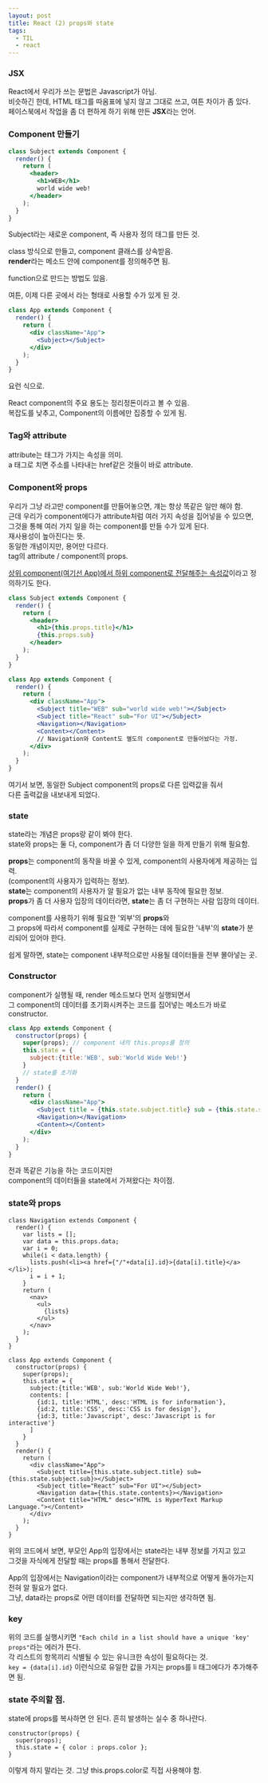 ```yaml
---
layout: post
title: React (2) props와 state
tags:
  - TIL
  - react
---
```


### JSX
React에서 우리가 쓰는 문법은 Javascript가 아님.  
비슷하긴 한데, HTML 태그를 따옴표에 넣지 않고 그대로 쓰고, 여튼 차이가 좀 있다.  
페이스북에서 작업을 좀 더 편하게 하기 위해 만든 **JSX**라는 언어.  

### Component 만들기
```jsx
class Subject extends Component {
  render() {
    return (
      <header>
        <h1>WEB</h1>
        world wide web!
      </header>
    );
  }
}
```
Subject라는 새로운 component, 즉 사용자 정의 태그를 만든 것.  

class 방식으로 만들고, component 클래스를 상속받음.  
**render**라는 메소드 안에 component를 정의해주면 됨.  

function으로 만드는 방법도 있음.  

여튼, 이제 다른 곳에서 <Subject></Subject> 라는 형태로 사용할 수가 있게 된 것.  
```jsx
class App extends Component {
  render() {
    return (
      <div className="App">
        <Subject></Subject>
      </div>
    );
  }
}
```
요런 식으로.  

React component의 주요 용도는 정리정돈이라고 볼 수 있음.  
복잡도를 낮추고, Component의 이름에만 집중할 수 있게 됨.  

### Tag와 attribute
attribute는 태그가 가지는 속성을 의미.  
a 태그로 치면 주소를 나타내는 href같은 것들이 바로 attribute.  

### Component와 props
우리가 그냥 <Subject>라고만 component를 만들어놓으면, 걔는 항상 똑같은 일만 해야 함.  
근데 우리가 component에다가 attribute처럼 여러 가지 속성을 집어넣을 수 있으면,  
그것을 통해 여러 가지 일을 하는 component를 만들 수가 있게 된다.  
재사용성이 높아진다는 뜻.  
동일한 개념이지만, 용어만 다르다.  
tag의 attribute / component의 props.  

<u>상위 component(여기선 App)에서 하위 component로 전달해주는 속성값</u>이라고 정의하기도 한다.  
```jsx
class Subject extends Component {
  render() {
    return (
      <header>
        <h1>{this.props.title}</h1>
        {this.props.sub}
      </header>
    );
  }
}

class App extends Component {
  render() {
    return (
      <div className="App">
        <Subject title="WEB" sub="world wide web!"></Subject>
        <Subject title="React" sub="For UI"></Subject>
        <Navigation></Navigation>
        <Content></Content>
        // Navigation와 Content도 별도의 component로 만들어놨다는 가정.
      </div>
    );
  }
}
```
여기서 보면, 동일한 Subject component의 props로 다른 입력값을 줘서  
다른 출력값을 내보내게 되었다.  

### state
state라는 개념은 props랑 같이 봐야 한다.  
state와 props는 둘 다, component가 좀 더 다양한 일을 하게 만들기 위해 필요함.  

**props**는 component의 동작을 바꿀 수 있게, component의 사용자에게 제공하는 입력.  
(component의 사용자가 입력하는 정보).  
**state**는 component의 사용자가 알 필요가 없는 내부 동작에 필요한 정보.  
**props**가 좀 더 사용자 입장의 데이터라면, **state**는 좀 더 구현하는 사람 입장의 데이터.  

component를 사용하기 위해 필요한 '외부'의 **props**와  
그 props에 따라서 component를 실제로 구현하는 데에 필요한 '내부'의 **state**가 분리되어 있어야 한다.  

쉽게 말하면, state는 component 내부적으로만 사용될 데이터들을 전부 몰아넣는 곳.  

### Constructor
component가 실행될 때, render 메소드보다 먼저 실행되면서  
그 component의 데이터를 초기화시켜주는 코드를 집어넣는 메소드가 바로 constructor.  

```jsx
class App extends Component {
  constructor(props) {
    super(props); // component 내의 this.props를 정의
    this.state = {
      subject:{title:'WEB', sub:'World Wide Web!'}
    }
    // state를 초기화
  }
  render() {
    return (
      <div className="App">
        <Subject title = {this.state.subject.title} sub = {this.state.subject.sub}></Subject>
        <Navigation></Navigation>
        <Content></Content>
      </div>
    );
  }
}
```
전과 똑같은 기능을 하는 코드이지만  
component의 데이터들을 state에서 가져왔다는 차이점.  

### state와 props
```
class Navigation extends Component {
  render() {
    var lists = [];
    var data = this.props.data;
    var i = 0;
    while(i < data.length) {
      lists.push(<li><a href={"/"+data[i].id}>{data[i].title}</a></li>);
      i = i + 1;
    }
    return (
      <nav>
        <ul>
          {lists}
        </ul>
      </nav>
    );
  }
}

class App extends Component {
  constructor(props) {
    super(props);
    this.state = {
      subject:{title:'WEB', sub:'World Wide Web!'},
      contents: [
        {id:1, title:'HTML', desc:'HTML is for information'},
        {id:2, title:'CSS', desc:'CSS is for design'},
        {id:3, title:'Javascript', desc:'Javascript is for interactive'}
      ]
    }
  }
  render() {
    return (
      <div className="App">
        <Subject title={this.state.subject.title} sub={this.state.subject.sub}></Subject>
        <Subject title="React" sub="For UI"></Subject>
        <Navigation data={this.state.contents}></Navigation>
        <Content title="HTML" desc="HTML is HyperText Markup Language."></Content>
      </div>
    );
  }
}
```
위의 코드에서 보면, 부모인 App의 입장에서는 state라는 내부 정보를 가지고 있고  
그것을 자식에게 전달할 때는 props를 통해서 전달한다.  

App의 입장에서는 Navigation이라는 component가 내부적으로 어떻게 돌아가는지 전혀 알 필요가 없다.  
그냥, data라는 props로 어떤 데이터를 전달하면 되는지만 생각하면 됨.  

### key
위의 코드를 실행시키면 `"Each child in a list should have a unique 'key' props"`라는 에러가 뜬다.  
각 리스트의 항목끼리 식별될 수 있는 유니크한 속성이 필요하다는 것.  
`key = {data[i].id}` 이런식으로 유일한 값을 가지는 props를 li 태그에다가 추가해주면 됨.

### state 주의할 점.
state에 props를 복사하면 안 된다.
흔히 발생하는 실수 중 하나란다.
```
constructor(props) {
  super(props);
  this.state = { color : props.color };
}
```
이렇게 하지 말라는 것.
그냥 this.props.color로 직접 사용해야 함.





















